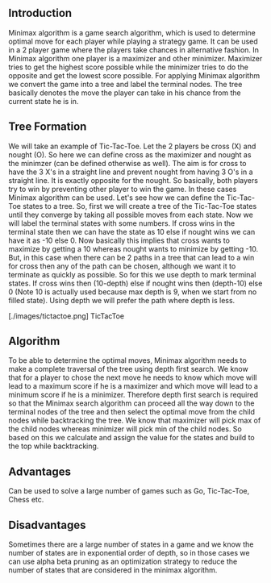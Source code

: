 ## Introduction

Minimax algorithm is a game search algorithm, which is used to determine optimal move for each player while playing a strategy game. It can be used in a 2 player game where the players take chances in alternative fashion. In Minimax algorithm one player is a maximizer and other minimizer. Maximizer tries to get the highest score possible while the minimizer tries to do the opposite and get the lowest score possible. For applying Minimax algorithm we convert the game into a tree and label the terminal nodes. The tree basically denotes the move the player can take in his chance from the current state he is in.

## Tree Formation

We will take an example of Tic-Tac-Toe. Let the 2 players be cross (X) and nought (O). So here we can define cross as the maximizer and nought as the minimzer (can be defined otherwise as well). The aim is for cross to have the 3 X's in a straight line and prevent nought from having 3 O's in a straight line. It is exactly opposite for the nought. So basically, both players try to win by preventing other player to win the game. In these cases Minimax algorithm can be used. Let's see how we can define the Tic-Tac-Toe states to a tree. So, first we will create a tree of the Tic-Tac-Toe states until they converge by taking all possible moves from each state. Now we will label the terminal states with some numbers. If cross wins in the terminal state then we can have the state as 10 else if nought wins we can have it as -10 else 0. Now basically this implies that cross wants to maximize by getting a 10 whereas nought wants to minimize by getting -10. But, in this case when there can be 2 paths in a tree that can lead to a win for cross then any of the path can be chosen, although we want it to terminate as quickly as possible. So for this we use depth to mark terminal states. If cross wins then (10-depth) else if nought wins then (depth-10) else 0 (Note 10 is actually used because max depth is 9, when we start from no filled state). Using depth we will prefer the path where depth is less.

[./images/tictactoe.png] TicTacToe

## Algorithm

To be able to determine the optimal moves, Minimax algorithm needs to make a complete traversal of the tree using depth first search. We know that for a player to chose the next move he needs to know which move will lead to a maximum score if he is a maximizer and which move will lead to a minimum score if he is a minimizer. Therefore depth first search is required so that the Minimax search algorithm can proceed all the way down to the terminal nodes of the tree and then select the optimal move from the child nodes while backtracking the tree. We know that maximizer will pick max of the child nodes whereas minimizer will pick min of the child nodes. So based on this we calculate and assign the value for the states and build to the top while backtracking.

## Advantages 

Can be used to solve a large number of games such as Go, Tic-Tac-Toe, Chess etc.

## Disadvantages

Sometimes there are a large number of states in a game and we know the number of states are in exponential order of depth, so in those cases we can use alpha beta pruning as an optimization strategy to reduce the number of states that are considered in the minimax algorithm.
